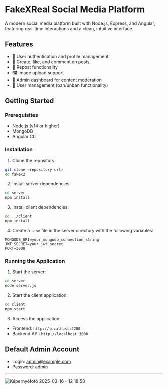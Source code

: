 # FakeXReal Social Media Platform

A modern social media platform built with Node.js, Express, and Angular, featuring real-time interactions and a clean, intuitive interface.

## Features

- 👤 User authentication and profile management
- 📝 Create, like, and comment on posts
- 🔄 Repost functionality
- 🖼️ Image upload support
- 👑 Admin dashboard for content moderation
- 🚫 User management (ban/unban functionality)

## Getting Started

### Prerequisites

- Node.js (v14 or higher)
- MongoDB
- Angular CLI

### Installation

1. Clone the repository:
```bash
git clone <repository-url>
cd fakex2
```

2. Install server dependencies:
```bash
cd server
npm install
```

3. Install client dependencies:
```bash
cd ../client
npm install
```

4. Create a `.env` file in the server directory with the following variables:
```
MONGODB_URI=your_mongodb_connection_string
JWT_SECRET=your_jwt_secret
PORT=3000
```

### Running the Application

1. Start the server:
```bash
cd server
node server.js
```

2. Start the client application:
```bash
cd client
npm start
```

3. Access the application:
- Frontend: `http://localhost:4200`
- Backend API: `http://localhost:3000`

## Default Admin Account

- Login: admin@example.com
- Password: admin

-------------------------------------------------------------
![Képernyőfotó 2025-03-16 - 12 18 58](https://github.com/user-attachments/assets/a93a9261-c492-4fa1-9ca7-21ec07626b3d)

